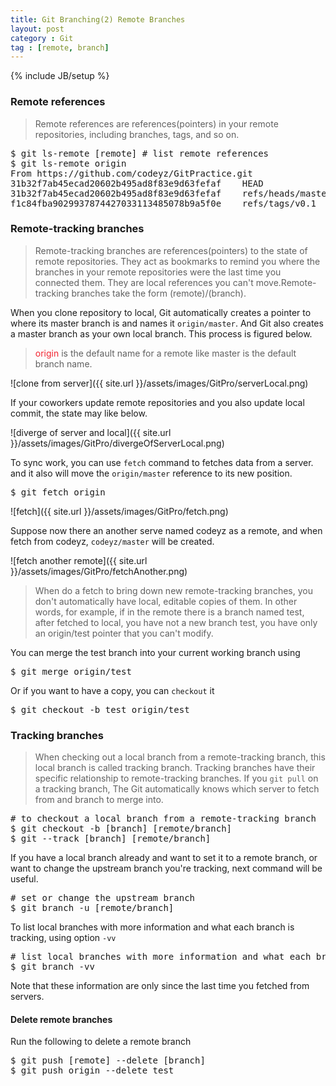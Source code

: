 ```yaml
---
title: Git Branching(2) Remote Branches
layout: post
category : Git
tag : [remote, branch]
---
```

{% include JB/setup %}


<h3>Remote references</h3>

>Remote references are references(pointers) in your remote repositories, including branches, tags, and so on.

<pre class="prettyprint lang-sh">
$ git ls-remote [remote] # list remote references
$ git ls-remote origin
From https://github.com/codeyz/GitPractice.git
31b32f7ab45ecad20602b495ad8f83e9d63fefaf	HEAD
31b32f7ab45ecad20602b495ad8f83e9d63fefaf	refs/heads/master
f1c84fba9029937874427033113485078b9a5f0e	refs/tags/v0.1
</pre>

<h3>Remote-tracking branches</h3>

> Remote-tracking branches are references(pointers) to the state of remote repositories. They act as bookmarks to remind you where the branches in your remote repositories were the last time you connected them. They are local references you can't move.Remote-tracking branches take the form (remote)/(branch). 

When you clone repository to local, Git automatically creates a pointer to where its master branch is and names it `origin/master`. And Git also creates a master branch as your own local branch. This process is figured below.

> <span style = "color: #f22430">origin</span> is the default name for a remote like master is the default branch name.

![clone from server]({{ site.url }}/assets/images/GitPro/serverLocal.png)

If your coworkers update remote repositories and you also update local commit, the state may like below.

![diverge of server and local]({{ site.url }}/assets/images/GitPro/divergeOfServerLocal.png)

To sync work, you can use `fetch` command to fetches data from a server. and it also will move the `origin/master` reference to its new position.

<pre class="prettyprint lang-sh">
$ git fetch origin
</pre>

![fetch]({{ site.url }}/assets/images/GitPro/fetch.png)

Suppose now there an another serve named codeyz as a remote, and when fetch from codeyz, `codeyz/master` will be created.

![fetch another remote]({{ site.url }}/assets/images/GitPro/fetchAnother.png)

> When do a fetch to bring down new remote-tracking branches, you don't automatically have local, editable copies of them. In other words, for example, if in the remote there is a branch named test, after fetched to local, you have not a new branch test, you have only an origin/test pointer that you can't modify.

You can merge the test branch into your current working branch using 

<pre class="prettyprint lang-sh">
$ git merge origin/test
</pre>

Or if you want to have a copy, you can `checkout` it

<pre class="prettyprint lang-sh">
$ git checkout -b test origin/test
</pre>


<h3>Tracking branches</h3>

> When checking out a local branch from a remote-tracking branch, this local branch is called tracking branch. Tracking branches have their specific relationship to remote-tracking branches. If you `git pull` on a tracking branch, The Git automatically knows which server to fetch from and branch to merge into.

<pre class="prettyprint lang-sh">
# to checkout a local branch from a remote-tracking branch
$ git checkout -b [branch] [remote/branch]
$ git --track [branch] [remote/branch]
</pre>

If you have a local branch already and want to set it to a remote branch, or want to change the upstream branch you're tracking, next command will be useful.

<pre class="prettyprint lang-sh">
# set or change the upstream branch
$ git branch -u [remote/branch]
</pre>

To list local branches with more information and what each branch is tracking, using option `-vv`

<pre class="prettyprint lang-sh">
# list local branches with more information and what each branch is tracking
$ git branch -vv
</pre>

Note that these information are only since the last time you fetched from servers.

<h4>Delete remote branches</h4>

Run the following to delete a remote branch

<pre class="prettyprint lang-sh">
$ git push [remote] --delete [branch]
$ git push origin --delete test
</pre>
